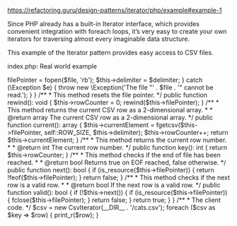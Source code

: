 https://refactoring.guru/design-patterns/iterator/php/example#example-1

Since PHP already has a built-in Iterator interface, which provides convenient integration with foreach loops, it’s very easy to create your own iterators for traversing almost every imaginable data structure.

This example of the Iterator pattern provides easy access to CSV files.

 index.php: Real world example
<?php

namespace RefactoringGuru\Iterator\RealWorld;

/**
 * CSV File Iterator.
 *
 * @author Josh Lockhart
 */
class CsvIterator implements \Iterator
{
    const ROW_SIZE = 4096;

    /**
     * The pointer to the CSV file.
     *
     * @var resource
     */
    protected $filePointer = null;

    /**
     * The current element, which is returned on each iteration.
     *
     * @var array
     */
    protected $currentElement = null;

    /**
     * The row counter.
     *
     * @var int
     */
    protected $rowCounter = null;

    /**
     * The delimiter for the CSV file.
     *
     * @var string
     */
    protected $delimiter = null;

    /**
     * The constructor tries to open the CSV file. It throws an exception on
     * failure.
     *
     * @param string $file The CSV file.
     * @param string $delimiter The delimiter.
     *
     * @throws \Exception
     */
    public function __construct($file, $delimiter = ',')
    {
        try {
            $this->filePointer = fopen($file, 'rb');
            $this->delimiter = $delimiter;
        } catch (\Exception $e) {
            throw new \Exception('The file "' . $file . '" cannot be read.');
        }
    }

    /**
     * This method resets the file pointer.
     */
    public function rewind(): void
    {
        $this->rowCounter = 0;
        rewind($this->filePointer);
    }

    /**
     * This method returns the current CSV row as a 2-dimensional array.
     *
     * @return array The current CSV row as a 2-dimensional array.
     */
    public function current(): array
    {
        $this->currentElement = fgetcsv($this->filePointer, self::ROW_SIZE, $this->delimiter);
        $this->rowCounter++;

        return $this->currentElement;
    }

    /**
     * This method returns the current row number.
     *
     * @return int The current row number.
     */
    public function key(): int
    {
        return $this->rowCounter;
    }

    /**
     * This method checks if the end of file has been reached.
     *
     * @return bool Returns true on EOF reached, false otherwise.
     */
    public function next(): bool
    {
        if (is_resource($this->filePointer)) {
            return !feof($this->filePointer);
        }

        return false;
    }

    /**
     * This method checks if the next row is a valid row.
     *
     * @return bool If the next row is a valid row.
     */
    public function valid(): bool
    {
        if (!$this->next()) {
            if (is_resource($this->filePointer)) {
                fclose($this->filePointer);
            }

            return false;
        }

        return true;
    }
}

/**
 * The client code.
 */
$csv = new CsvIterator(__DIR__ . '/cats.csv');

foreach ($csv as $key => $row) {
    print_r($row);
}